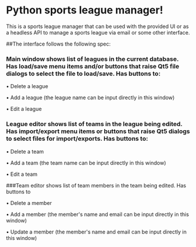# Python sports league manager! 

This is a sports league manager that can be used with the provided UI or as a headless API to manage a sports league via email or some other interface. 


##The interface follows the following spec: 
### Main window shows list of leagues in the current database. Has load/save menu items and/or buttons that raise Qt5 file dialogs to select the file to load/save. Has buttons to:
• Delete a league

• Add a league (the league name can be input directly in this window)

• Edit a league


### League editor shows list of teams in the league being edited. Has import/export menu items or buttons that raise Qt5 dialogs to select files for import/exports.  Has buttons to:

• Delete a team

• Add a team (the team name can be input directly in this window)

• Edit a team


###Team editor shows list of team members in the team being edited. Has buttons to

• Delete a member

• Add a member (the member's name and email can be input directly in this window)

• Update a member (the member's name and email can be input directly in this window)
